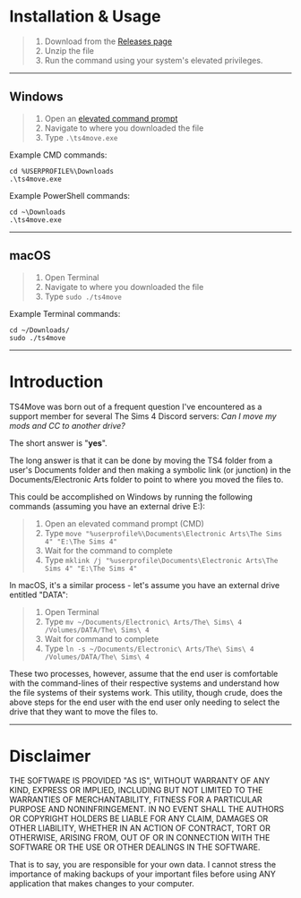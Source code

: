 # Installation & Usage
> 1. Download from the [Releases page](https://github.com/hextrace/TS4move/releases/)
> 2. Unzip the file
> 3. Run the command using your system's elevated privileges.

---
## Windows
> 1. Open an [elevated command prompt](https://www.lifewire.com/how-to-open-an-elevated-command-prompt-2618088)
> 2. Navigate to where you downloaded the file
> 3. Type `.\ts4move.exe`

Example CMD commands:
```commandline
cd %USERPROFILE%\Downloads
.\ts4move.exe
```

Example PowerShell commands:
```commandline
cd ~\Downloads
.\ts4move.exe
```
---
## macOS
> 1. Open Terminal
> 2. Navigate to where you downloaded the file
> 3. Type `sudo ./ts4move`

Example Terminal commands:
```commandline
cd ~/Downloads/
sudo ./ts4move
```
---
# Introduction
TS4Move was born out of a frequent question I've encountered as a support member for several The Sims 4 Discord servers: *Can I move my mods and CC to another drive?*

The short answer is "**yes**".

The long answer is that it can be done by moving the TS4 folder from a user's Documents folder and then making a symbolic link (or junction) in the Documents/Electronic Arts folder to point to where you moved the files to.

This could be accomplished on Windows by running the following commands (assuming you have an external drive E:):
> 1. Open an elevated command prompt (CMD)
> 2. Type `move "%userprofile%\Documents\Electronic Arts\The Sims 4" "E:\The Sims 4"`
> 3. Wait for the command to complete
> 4. Type `mklink /j "%userprofile\Documents\Electronic Arts\The Sims 4" "E:\The Sims 4"`

In macOS, it's a similar process - let's assume you have an external drive entitled "DATA":
> 1. Open Terminal
> 2. Type `mv ~/Documents/Electronic\ Arts/The\ Sims\ 4 /Volumes/DATA/The\ Sims\ 4`
> 3. Wait for command to complete
> 4. Type `ln -s ~/Documents/Electronic\ Arts/The\ Sims\ 4 /Volumes/DATA/The\ Sims\ 4`

These two processes, however, assume that the end user is comfortable with the command-lines of their respective systems and understand how the file systems of their systems work. This utility, though crude, does the above steps for the end user with the end user only needing to select the drive that they want to move the files to.

---
# Disclaimer
THE SOFTWARE IS PROVIDED "AS IS", WITHOUT WARRANTY OF ANY KIND, EXPRESS OR IMPLIED, INCLUDING BUT NOT LIMITED TO THE WARRANTIES OF MERCHANTABILITY, FITNESS FOR A PARTICULAR PURPOSE AND NONINFRINGEMENT. IN NO EVENT SHALL THE AUTHORS OR COPYRIGHT HOLDERS BE LIABLE FOR ANY CLAIM, DAMAGES OR OTHER LIABILITY, WHETHER IN AN ACTION OF CONTRACT, TORT OR OTHERWISE, ARISING FROM, OUT OF OR IN CONNECTION WITH THE SOFTWARE OR THE USE OR OTHER DEALINGS IN THE SOFTWARE.

That is to say, you are responsible for your own data. I cannot stress the importance of making backups of your important files before using ANY application that makes changes to your computer. 